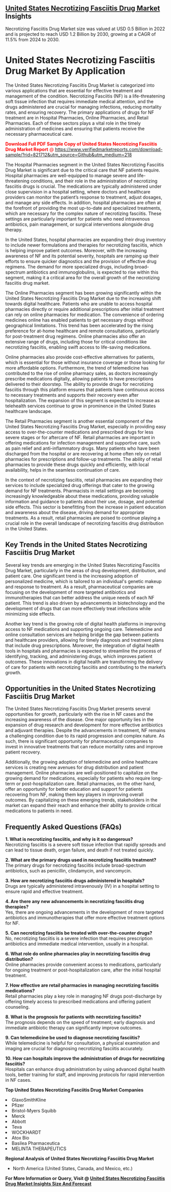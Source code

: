 <h2><a href="https://www.verifiedmarketreports.com/download-sample/?rid=821712&amp;utm_source=Github&amp;utm_medium=218" target="_blank">United States Necrotizing Fasciitis Drug Market</a> Insights</h2><p>Necrotizing Fasciitis Drug Market size was valued at USD 0.5 Billion in 2022 and is projected to reach USD 1.2 Billion by 2030, growing at a CAGR of 11.5% from 2024 to 2030.</p><p><h1>United States Necrotizing Fasciitis Drug Market By Application</h1> <p>The United States Necrotizing Fasciitis Drug Market is categorized into various applications that are essential for effective treatment and management of the condition. Necrotizing Fasciitis (NF) is a life-threatening soft tissue infection that requires immediate medical attention, and the drugs administered are crucial for managing infections, reducing mortality rates, and ensuring recovery. The primary applications of drugs for NF treatment are in Hospital Pharmacies, Online Pharmacies, and Retail Pharmacies. Each of these sectors plays a vital role in the timely administration of medicines and ensuring that patients receive the necessary pharmaceutical care. <p><span class=""><span style="color: #ff0000;"><strong>Download Full PDF Sample Copy of United States Necrotizing Fasciitis Drug Market Report</strong> @ </span><a href="https://www.verifiedmarketreports.com/download-sample/?rid=821712&amp;utm_source=Github&amp;utm_medium=218" target="_blank">https://www.verifiedmarketreports.com/download-sample/?rid=821712&amp;utm_source=Github&amp;utm_medium=218</a></span></p> <p>The Hospital Pharmacies segment in the United States Necrotizing Fasciitis Drug Market is significant due to the critical care that NF patients require. Hospital pharmacies are well-equipped to manage severe and life-threatening conditions, and their role in the administration of necrotizing fasciitis drugs is crucial. The medications are typically administered under close supervision in a hospital setting, where doctors and healthcare providers can monitor the patient’s response to treatment, adjust dosages, and manage any side effects. In addition, hospital pharmacies are often at the forefront of providing the most up-to-date and specialized treatments, which are necessary for the complex nature of necrotizing fasciitis. These settings are particularly important for patients who need intravenous antibiotics, pain management, or surgical interventions alongside drug therapy. <p>In the United States, hospital pharmacies are expanding their drug inventory to include newer formulations and therapies for necrotizing fasciitis, which is helping improve patient outcomes. Moreover, with the increasing awareness of NF and its potential severity, hospitals are ramping up their efforts to ensure quicker diagnostics and the provision of effective drug regimens. The demand for more specialized drugs, including broad-spectrum antibiotics and immunoglobulins, is expected to rise within this segment, making it a critical area for the overall growth of the necrotizing fasciitis drug market. <p>The Online Pharmacies segment has been growing significantly within the United States Necrotizing Fasciitis Drug Market due to the increasing shift towards digital healthcare. Patients who are unable to access hospital pharmacies directly or require additional prescriptions after initial treatment can rely on online pharmacies for medication. The convenience of ordering medicines online has enabled patients to get necessary drugs without geographical limitations. This trend has been accelerated by the rising preference for at-home healthcare and remote consultations, particularly for post-treatment drug regimens. Online pharmacies also offer an extensive range of drugs, including those for critical conditions like necrotizing fasciitis, enabling swift access to life-saving medications. <p>Online pharmacies also provide cost-effective alternatives for patients, which is essential for those without insurance coverage or those looking for more affordable options. Furthermore, the trend of telemedicine has contributed to the rise of online pharmacy sales, as doctors increasingly prescribe medications digitally, allowing patients to have prescriptions delivered to their doorstep. The ability to provide drugs for necrotizing fasciitis through this platform ensures that patients have continuous access to necessary treatments and supports their recovery even after hospitalization. The expansion of this segment is expected to increase as telehealth services continue to grow in prominence in the United States healthcare landscape. <p>The Retail Pharmacies segment is another essential component of the United States Necrotizing Fasciitis Drug Market, especially in providing easy access to over-the-counter medications and prescribed drugs for less severe stages or for aftercare of NF. Retail pharmacies are important in offering medications for infection management and supportive care, such as pain relief and anti-inflammatory drugs. Many patients who have been discharged from the hospital or are recovering at home often rely on retail pharmacies for prescriptions and follow-up treatments. The ability of retail pharmacies to provide these drugs quickly and efficiently, with local availability, helps in the seamless continuation of care. <p>In the context of necrotizing fasciitis, retail pharmacies are expanding their services to include specialized drug offerings that cater to the growing demand for NF treatments. Pharmacists in retail settings are becoming increasingly knowledgeable about these medications, providing valuable information and guidance to patients about their use, dosage, and potential side effects. This sector is benefitting from the increase in patient education and awareness about the disease, driving demand for appropriate treatments. As a result, retail pharmacies are poised to continue playing a crucial role in the overall landscape of necrotizing fasciitis drug distribution in the United States. <h2>Key Trends in the United States Necrotizing Fasciitis Drug Market</h2> <p>Several key trends are emerging in the United States Necrotizing Fasciitis Drug Market, particularly in the areas of drug development, distribution, and patient care. One significant trend is the increasing adoption of personalized medicine, which is tailored to an individual's genetic makeup and response to treatment. As a result, pharmaceutical companies are focusing on the development of more targeted antibiotics and immunotherapies that can better address the unique needs of each NF patient. This trend is also driven by advancements in biotechnology and the development of drugs that can more effectively treat infections while minimizing side effects. <p>Another key trend is the growing role of digital health platforms in improving access to NF medications and supporting ongoing care. Telemedicine and online consultation services are helping bridge the gap between patients and healthcare providers, allowing for timely diagnosis and treatment plans that include drug prescriptions. Moreover, the integration of digital health tools in hospitals and pharmacies is expected to streamline the process of identifying, tracking, and administering drugs, which improves patient outcomes. These innovations in digital health are transforming the delivery of care for patients with necrotizing fasciitis and contributing to the market’s growth. <h2>Opportunities in the United States Necrotizing Fasciitis Drug Market</h2> <p>The United States Necrotizing Fasciitis Drug Market presents several opportunities for growth, particularly with the rise in NF cases and the increasing awareness of the disease. One major opportunity lies in the expansion of drug research and development for more effective antibiotics and adjuvant therapies. Despite the advancements in treatment, NF remains a challenging condition due to its rapid progression and complex nature. As such, there is significant opportunity for pharmaceutical companies to invest in innovative treatments that can reduce mortality rates and improve patient recovery. <p>Additionally, the growing adoption of telemedicine and online healthcare services is creating new avenues for drug distribution and patient management. Online pharmacies are well-positioned to capitalize on the growing demand for medications, especially for patients who require long-term or post-hospitalization care. Retail pharmacies, on the other hand, offer an opportunity for better education and support for patients recovering from NF, making them key players in improving overall outcomes. By capitalizing on these emerging trends, stakeholders in the market can expand their reach and enhance their ability to provide critical medications to patients in need. <h2>Frequently Asked Questions (FAQs)</h2> <p><b>1. What is necrotizing fasciitis, and why is it so dangerous?</b><br>Necrotizing fasciitis is a severe soft tissue infection that rapidly spreads and can lead to tissue death, organ failure, and death if not treated quickly.</p> <p><b>2. What are the primary drugs used in necrotizing fasciitis treatment?</b><br>The primary drugs for necrotizing fasciitis include broad-spectrum antibiotics, such as penicillin, clindamycin, and vancomycin.</p> <p><b>3. How are necrotizing fasciitis drugs administered in hospitals?</b><br>Drugs are typically administered intravenously (IV) in a hospital setting to ensure rapid and effective treatment.</p> <p><b>4. Are there any new advancements in necrotizing fasciitis drug therapies?</b><br>Yes, there are ongoing advancements in the development of more targeted antibiotics and immunotherapies that offer more effective treatment options for NF.</p> <p><b>5. Can necrotizing fasciitis be treated with over-the-counter drugs?</b><br>No, necrotizing fasciitis is a severe infection that requires prescription antibiotics and immediate medical intervention, usually in a hospital.</p> <p><b>6. What role do online pharmacies play in necrotizing fasciitis drug distribution?</b><br>Online pharmacies provide convenient access to medications, particularly for ongoing treatment or post-hospitalization care, after the initial hospital treatment.</p> <p><b>7. How effective are retail pharmacies in managing necrotizing fasciitis medications?</b><br>Retail pharmacies play a key role in managing NF drugs post-discharge by offering timely access to prescribed medications and offering patient counseling.</p> <p><b>8. What is the prognosis for patients with necrotizing fasciitis?</b><br>The prognosis depends on the speed of treatment; early diagnosis and immediate antibiotic therapy can significantly improve outcomes.</p> <p><b>9. Can telemedicine be used to diagnose necrotizing fasciitis?</b><br>While telemedicine is helpful for consultation, a physical examination and imaging are crucial for diagnosing necrotizing fasciitis accurately.</p> <p><b>10. How can hospitals improve the administration of drugs for necrotizing fasciitis?</b><br>Hospitals can enhance drug administration by using advanced digital health tools, better training for staff, and improving protocols for rapid intervention in NF cases.</p> </p><p><strong>Top United States Necrotizing Fasciitis Drug Market Companies</strong></p><div data-test-id=""><p><li>GlaxoSmithKline</li><li> Pfizer</li><li> Bristol-Myers Squibb</li><li> Merck</li><li> Abbott</li><li> Teva</li><li> WOCKHARDT</li><li> Atox Bio</li><li> Basilea Pharmaceutica</li><li> MELINTA THERAPEUTICS</li></p><div><strong>Regional Analysis of&nbsp;United States Necrotizing Fasciitis Drug Market</strong></div><ul><li dir="ltr"><p dir="ltr">North America&nbsp;(United States, Canada, and Mexico, etc.)</p></li></ul><p><strong>For More Information or Query, Visit @&nbsp;</strong><strong><a href="https://www.verifiedmarketreports.com/product/necrotizing-fasciitis-drug-market/?utm_source=Github&amp;utm_medium=218" target="_blank">United States Necrotizing Fasciitis Drug Market Insights Size And Forecast</a></strong></p></div>
